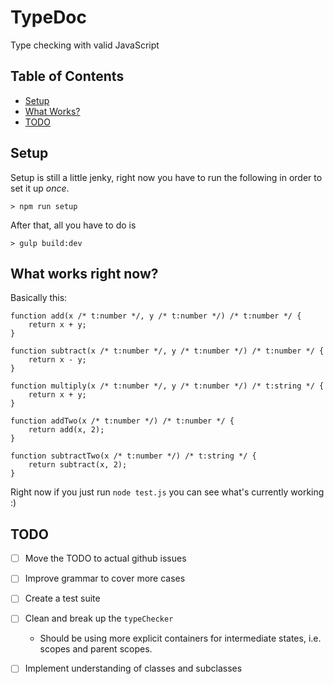 # TypeDoc

Type checking with valid JavaScript

## Table of Contents
- [Setup](#setup)
- [What Works?](#what-works-right-now)
- [TODO](#todo)

## Setup
Setup is still a little jenky, right now you have to run the following in order to set it up _once_.

```
> npm run setup
```

After that, all you have to do is

```
> gulp build:dev
```

## What works right now?

Basically this:
```
function add(x /* t:number */, y /* t:number */) /* t:number */ {
    return x + y;
}

function subtract(x /* t:number */, y /* t:number */) /* t:number */ {
    return x - y;
}

function multiply(x /* t:number */, y /* t:number */) /* t:string */ {
    return x + y;
}

function addTwo(x /* t:number */) /* t:number */ {
    return add(x, 2);
}

function subtractTwo(x /* t:number */) /* t:string */ {
    return subtract(x, 2);
}
```

Right now if you just run `node test.js` you can see what's currently working :)

## TODO

- [ ] Move the TODO to actual github issues
- [ ] Improve grammar to cover more cases
- [ ] Create a test suite
- [ ] Clean and break up the `typeChecker`
  - Should be using more explicit containers for intermediate states, i.e. scopes and parent scopes.
- [ ] Implement understanding of classes and subclasses

